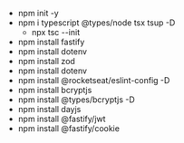 - npm init -y 
- npm i typescript @types/node tsx tsup -D
  - npx tsc --init
- npm install fastify
- npm install dotenv
- npm install zod
- npm install dotenv
- npm install @rocketseat/eslint-config -D
- npm install bcryptjs
- npm install @types/bcryptjs -D 
- npm install dayjs
- npm install @fastify/jwt
- npm install @fastify/cookie
